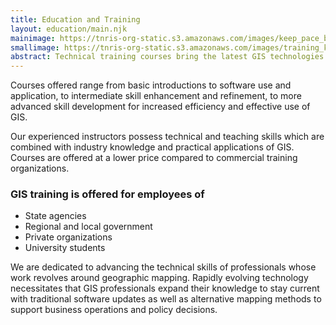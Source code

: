 ```yaml
---
title: Education and Training
layout: education/main.njk
mainimage: https://tnris-org-static.s3.amazonaws.com/images/keep_pace_banner.jpg
smallimage: https://tnris-org-static.s3.amazonaws.com/images/training_keep_pace_md.jpg
abstract: Technical training courses bring the latest GIS technologies and skills to a range of professional skill levels in the workplace.
---
```


Courses offered range from basic introductions to software use and application, to intermediate skill enhancement and refinement, to more advanced skill development for increased efficiency and effective use of GIS.

Our experienced instructors possess technical and teaching skills which are combined with industry knowledge and practical applications of GIS. Courses are offered at a lower price compared to commercial training organizations.

### GIS training is offered for employees of

-   State agencies
-   Regional and local government
-   Private organizations
-   University students

We are dedicated to advancing the technical skills of professionals whose work revolves around geographic mapping. Rapidly evolving technology necessitates that GIS professionals expand their knowledge to stay current with traditional software updates as well as alternative mapping methods to support business operations and policy decisions.
